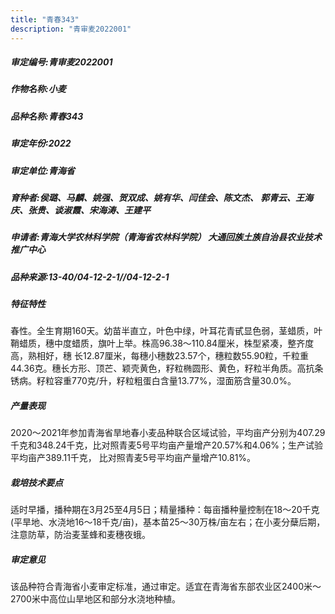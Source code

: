```yaml
---
title: "青春343"
description: "青审麦2022001"
---
```

##### 审定编号:青审麦2022001

##### 作物名称:小麦

##### 品种名称:青春343

##### 审定年份:2022

##### 审定单位:青海省

##### 育种者:侯璐、马麟、姚强、贺双成、姚有华、闫佳会、陈文杰、    郭青云、王海庆、张贵、谈淑霞、宋海涛、王建平

##### 申请者:青海大学农林科学院（青海省农林科学院）                   大通回族土族自治县农业技术推广中心

##### 品种来源:13-40/04-12-2-1//04-12-2-1

##### 特征特性
春性。全生育期160天。幼苗半直立，叶色中绿，叶耳花青甙显色弱，茎蜡质，叶鞘蜡质，穗中度蜡质，旗叶上举。株高96.38～110.84厘米，株型紧凑，整齐度高，熟相好，穗 长12.87厘米，每穗小穗数23.57个，穗粒数55.90粒，千粒重44.36克。穗长方形、顶芒、颖壳黄色，籽粒椭圆形、黄色，籽粒半角质。高抗条锈病。籽粒容重770克/升，籽粒粗蛋白含量13.77%，湿面筋含量30.0%。

##### 产量表现
2020～2021年参加青海省旱地春小麦品种联合区域试验，平均亩产分别为407.29千克和348.24千克，比对照青麦5号平均亩产量增产20.57%和4.06%；生产试验平均亩产389.11千克， 比对照青麦5号平均亩产量增产10.81%。

##### 栽培技术要点
适时早播，播种期在3月25至4月5日；精量播种：每亩播种量控制在18～20千克(平旱地、水浇地16～18千克/亩)，基本苗25～30万株/亩左右；在小麦分蘖后期，注意防草，防治麦茎蜂和麦穗夜蛾。

##### 审定意见
该品种符合青海省小麦审定标准，通过审定。适宜在青海省东部农业区2400米～2700米中高位山旱地区和部分水浇地种植。

